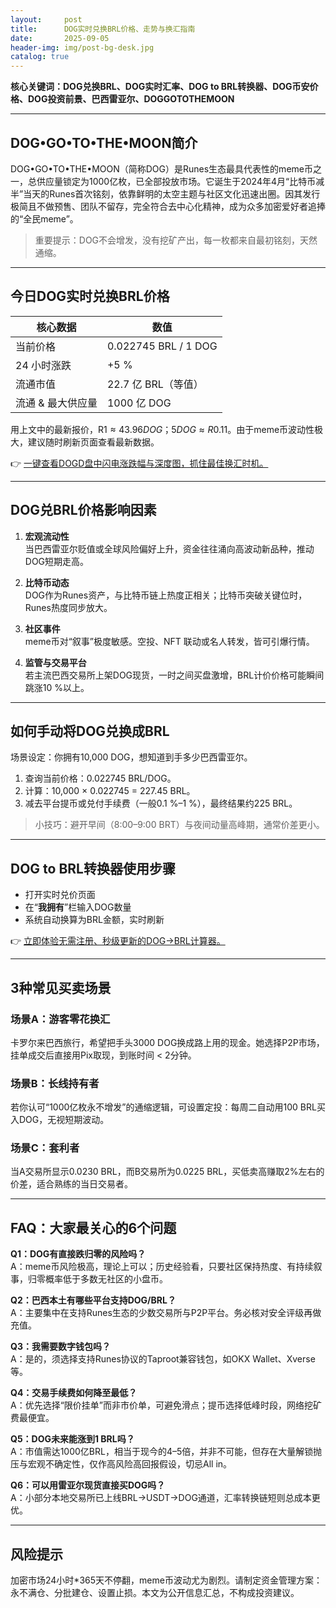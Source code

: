 ```yaml
---
layout:     post
title:      DOG实时兑换BRL价格、走势与换汇指南
date:       2025-09-05
header-img: img/post-bg-desk.jpg
catalog: true
---
```


**核心关键词：DOG兑换BRL、DOG实时汇率、DOG to BRL转换器、DOG币安价格、DOG投资前景、巴西雷亚尔、DOGGOTOTHEMOON**

---

## DOG•GO•TO•THE•MOON简介

DOG•GO•TO•THE•MOON（简称DOG）是Runes生态最具代表性的meme币之一，总供应量锁定为1000亿枚，已全部投放市场。它诞生于2024年4月“比特币减半”当天的Runes首次铭刻，依靠鲜明的太空主题与社区文化迅速出圈。因其发行极简且不做预售、团队不留存，完全符合去中心化精神，成为众多加密爱好者追捧的“全民meme”。

> 重要提示：DOG不会增发，没有挖矿产出，每一枚都来自最初铭刻，天然通缩。

---

## 今日DOG实时兑换BRL价格

| 核心数据 | 数值 |
|---|---|
| 当前价格 | 0.022745 BRL / 1 DOG |
| 24 小时涨跌 | +5 % |
| 流通市值 | 22.7 亿 BRL（等值） |
| 流通 & 最大供应量 | 1000 亿 DOG |

用上文中的最新报价，R$1≈43.96 DOG；5 DOG≈R$0.11。由于meme币波动性极大，建议随时刷新页面查看最新数据。

👉 [一键查看DOGD盘中闪电涨跌幅与深度图，抓住最佳换汇时机。](https://okxdog.com/)

---

## DOG兑BRL价格影响因素

1. **宏观流动性**  
   当巴西雷亚尔贬值或全球风险偏好上升，资金往往涌向高波动新品种，推动DOG短期走高。

2. **比特币动态**  
   DOG作为Runes资产，与比特币链上热度正相关；比特币突破关键位时，Runes热度同步放大。

3. **社区事件**  
   meme币对“叙事”极度敏感。空投、NFT 联动或名人转发，皆可引爆行情。

4. **监管与交易平台**  
   若主流巴西交易所上架DOG现货，一时之间买盘激增，BRL计价价格可能瞬间跳涨10 %以上。

---

## 如何手动将DOG兑换成BRL

场景设定：你拥有10,000 DOG，想知道到手多少巴西雷亚尔。

1. 查询当前价格：0.022745 BRL/DOG。  
2. 计算：10,000 × 0.022745 = 227.45 BRL。  
3. 减去平台提币或兑付手续费（一般0.1 %–1 %），最终结果约225 BRL。  

> 小技巧：避开早间（8:00–9:00 BRT）与夜间动量高峰期，通常价差更小。

---

## DOG to BRL转换器使用步骤

- 打开实时兑价页面  
- 在“**我拥有**”栏输入DOG数量  
- 系统自动换算为BRL金额，实时刷新  

👉 [立即体验无需注册、秒级更新的DOG→BRL计算器。](https://okxdog.com/)

---

## 3种常见买卖场景

### 场景A：游客零花换汇  
卡罗尔来巴西旅行，希望把手头3000 DOG换成路上用的现金。她选择P2P市场，挂单成交后直接用Pix取现，到账时间 < 2分钟。

### 场景B：长线持有者  
若你认可“1000亿枚永不增发”的通缩逻辑，可设置定投：每周二自动用100 BRL买入DOG，无视短期波动。

### 场景C：套利者  
当A交易所显示0.0230 BRL，而B交易所为0.0225 BRL，买低卖高赚取2%左右的价差，适合熟练的当日交易者。

---

## FAQ：大家最关心的6个问题

**Q1：DOG有直接跌归零的风险吗？**  
A：meme币风险极高，理论上可以；历史经验看，只要社区保持热度、有持续叙事，归零概率低于多数无社区的小盘币。

**Q2：巴西本土有哪些平台支持DOG/BRL？**  
A：主要集中在支持Runes生态的少数交易所与P2P平台。务必核对安全评级再做充值。

**Q3：我需要数字钱包吗？**  
A：是的，须选择支持Runes协议的Taproot兼容钱包，如OKX Wallet、Xverse等。

**Q4：交易手续费如何降至最低？**  
A：优先选择“限价挂单”而非市价单，可避免滑点；提币选择低峰时段，网络挖矿费最便宜。

**Q5：DOG未来能涨到1 BRL吗？**  
A：市值需达1000亿BRL，相当于现今的4–5倍，并非不可能，但存在大量解锁抛压与宏观不确定性，仅作高风险高回报假设，切忌All in。

**Q6：可以用雷亚尔现货直接买DOG吗？**  
A：小部分本地交易所已上线BRL→USDT→DOG通道，汇率转换链短则总成本更优。

---

## 风险提示

加密市场24小时*365天不停翻，meme币波动尤为剧烈。请制定资金管理方案：永不满仓、分批建仓、设置止损。本文为公开信息汇总，不构成投资建议。